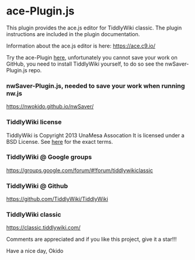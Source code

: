 # ace-Plugin.js
This plugin provides the ace.js editor for TiddlyWiki classic.
The plugin instructions are included in the plugin documentation.

Information about the ace.js editor is here: https://ace.c9.io/

Try the ace-Plugin [here](https://nwokido.github.io/ace-Plugin.js/), unfortunately you cannot save your work on GitHub, you need to install TiddlyWiki yourself, to do so see the nwSaver-Plugin.js repo.

### nwSaver-Plugin.js, needed to save your work when running nw.js
https://nwokido.github.io/nwSaver/

### TiddlyWiki license
TiddlyWiki is Copyright 2013 UnaMesa Assocation
It is licensed under a BSD License. See [here](https://github.com/TiddlyWiki/tiddlywiki/blob/master/html/copyright.txt) for the exact terms.

### TiddlyWiki @ Google groups
https://groups.google.com/forum/#!forum/tiddlywikiclassic

### TiddlyWiki @ Github
https://github.com/TiddlyWiki/TiddlyWiki

### TiddlyWiki classic
https://classic.tiddlywiki.com/

Comments are appreciated and if you like this project, give it a star!!!


Have a nice day, Okido
